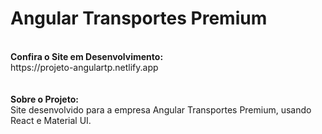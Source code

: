 # Angular Transportes Premium
<br>
<strong> Confira o Site em Desenvolvimento: </strong>
<br>
https://projeto-angulartp.netlify.app
<br>
<br>
<br>
<strong> Sobre o Projeto: </strong> 
<br>
Site desenvolvido para a empresa Angular Transportes Premium, usando React e Material UI.

